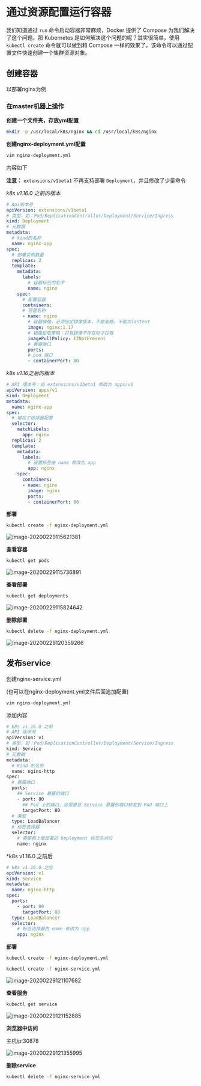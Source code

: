 # 通过资源配置运行容器

我们知道通过 `run` 命令启动容器非常麻烦，Docker 提供了 Compose 为我们解决了这个问题。那 Kubernetes 是如何解决这个问题的呢？其实很简单，使用 `kubectl create` 命令就可以做到和 Compose 一样的效果了，该命令可以通过配置文件快速创建一个集群资源对象。





## 创建容器

以部署nginx为例

### 在master机器上操作

**创建一个文件夹，存放yml配置**

```sh
mkdir -p /usr/local/k8s/nginx && cd /usr/local/k8s/nginx
```



**创建nginx-deployment.yml配置**

```sh
vim nginx-deployment.yml
```

内容如下

**注意：** `extensions/v1beta1` 不再支持部署 `Deployment`，并且修改了少量命令

*k8s v1.16.0 之前的版本*

```yml
# Api版本号
apiVersion: extensions/v1beta1
# 类型，如：Pod/ReplicationController/Deployment/Service/Ingress
kind: Deployment
# 元数据
metadata:
  # kind的名称
  name: nginx-app
spec:
  # 部署实例数量
  replicas: 2
  template:
    metadata:
      labels:
        # 容器标签的名字
        name: nginx
    spec:
      # 配置容器
      containers:
      # 容器名称
      - name: nginx
        # 容器镜像，必须指定镜像版本，不能省略，不能为lastest
        image: nginx:1.17
        # 镜像拉取策略：只有镜像不存在时才拉取
        imagePullPolicy: IfNotPresent
        # 暴露端口
        ports: 
        # pod 端口
        - containerPort: 80

```



*k8s v1.16之后的版本*

```yaml
# API 版本号：由 extensions/v1beta1 修改为 apps/v1
apiVersion: apps/v1
kind: Deployment
metadata:
  name: nginx-app
spec:
  # 增加了选择器配置
  selector:
    matchLabels:
      app: nginx
  replicas: 2
  template:
    metadata:
      labels:
        # 设置标签由 name 修改为 app
        app: nginx
    spec:
      containers:
      - name: nginx
        image: nginx
        ports:
        - containerPort: 80
```



**部署**

```sh
kubectl create -f nginx-deployment.yml
```

![image-20200229115621381](E:/%E6%88%91%E7%9A%84%E5%9D%9A%E6%9E%9C%E4%BA%91/OneDrive/%E5%AD%A6%E4%B9%A0/%E7%AC%94%E8%AE%B0/%E5%9B%BE%E7%89%87/note_images/image-20200229115621381.png)



**查看容器**

```sh
kubectl get pods
```

![image-20200229115736891](https://alanlee-image-bed.oss-cn-shenzhen.aliyuncs.com/note_images/20200229115737-467172.png)



**查看部署**

```sh
kubectl get deployments
```

![image-20200229115824642](https://alanlee-image-bed.oss-cn-shenzhen.aliyuncs.com/note_images/20200229115825-952502.png)



**删除部署**

```sh
kubectl delete -f nginx-deployment.yml
```

![image-20200229120359266](https://alanlee-image-bed.oss-cn-shenzhen.aliyuncs.com/note_images/20200229120359-704061.png)



## 发布service

创建nginx-service.yml

(也可以在nginx-deployment.yml文件后面追加配置)

```sh
vim nginx-deployment.yml
```

添加内容

```sh
# k8s v1.16.0 之前
# API 版本号
apiVersion: v1
# 类型，如：Pod/ReplicationController/Deployment/Service/Ingress
kind: Service
# 元数据
metadata:
  # Kind 的名称
  name: nginx-http
spec:
  # 暴露端口
  ports:
    ## Service 暴露的端口
    - port: 80
      ## Pod 上的端口，这里是将 Service 暴露的端口转发到 Pod 端口上
      targetPort: 80
  # 类型
  type: LoadBalancer
  # 标签选择器
  selector:
    # 需要和上面部署的 Deployment 标签名对应
    name: nginx
```

*k8s v1.16.0 之前后

```yaml
# k8s v1.16.0 之后
apiVersion: v1
kind: Service
metadata:
  name: nginx-http
spec:
  ports:
    - port: 80
      targetPort: 80
  type: LoadBalancer
  selector:
    # 标签选择器由 name 修改为 app
    app: nginx
```

**部署**

```sh
kubectl create -f nginx-deployment.yml
```

```sh
kubectl create -f nginx-service.yml
```

![image-20200229121107682](E:/%E6%88%91%E7%9A%84%E5%9D%9A%E6%9E%9C%E4%BA%91/OneDrive/%E5%AD%A6%E4%B9%A0/%E7%AC%94%E8%AE%B0/%E5%9B%BE%E7%89%87/note_images/image-20200229121107682.png)



**查看服务**

```sh
kubectl get service
```

![image-20200229121152885](https://alanlee-image-bed.oss-cn-shenzhen.aliyuncs.com/note_images/20200229121153-682260.png)



**浏览器中访问**

主机ip:30878

![image-20200229121355995](https://alanlee-image-bed.oss-cn-shenzhen.aliyuncs.com/note_images/20200229121356-855491.png)



**删除service**

```sh
kubectl delete -f nginx-service.yml
```

